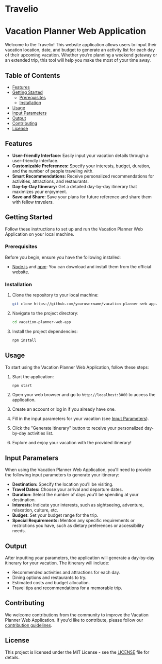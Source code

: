 # Travelio
# Vacation Planner Web Application

Welcome to the Travelio! This website application allows users to input their vacation location, date, and budget to generate an activity list for each day of their upcoming vacation. Whether you're planning a weekend getaway or an extended trip, this tool will help you make the most of your time away.

## Table of Contents

- [Features](#features)
- [Getting Started](#getting-started)
  - [Prerequisites](#prerequisites)
  - [Installation](#installation)
- [Usage](#usage)
- [Input Parameters](#input-parameters)
- [Output](#output)
- [Contributing](#contributing)
- [License](#license)

## Features

- **User-friendly Interface:** Easily input your vacation details through a user-friendly interface.
- **Customizable Preferences:** Specify your interests, budget, duration, and the number of people traveling with.
- **Smart Recommendations:** Receive personalized recommendations for activities, attractions, and restaurants.
- **Day-by-Day Itinerary:** Get a detailed day-by-day itinerary that maximizes your enjoyment.
- **Save and Share:** Save your plans for future reference and share them with fellow travelers.

## Getting Started

Follow these instructions to set up and run the Vacation Planner Web Application on your local machine.

### Prerequisites

Before you begin, ensure you have the following installed:

- [Node.js](https://nodejs.org/) and [npm](https://www.npmjs.com/): You can download and install them from the official website.

### Installation

1. Clone the repository to your local machine:

   ```bash
   git clone https://github.com/yourusername/vacation-planner-web-app.git
   ```

2. Navigate to the project directory:

   ```bash
   cd vacation-planner-web-app
   ```

3. Install the project dependencies:

   ```bash
   npm install
   ```

## Usage

To start using the Vacation Planner Web Application, follow these steps:

1. Start the application:

   ```bash
   npm start
   ```

2. Open your web browser and go to `http://localhost:3000` to access the application.

3. Create an account or log in if you already have one.

4. Fill in the input parameters for your vacation (see [Input Parameters](#input-parameters)).

5. Click the "Generate Itinerary" button to receive your personalized day-by-day activities list.

6. Explore and enjoy your vacation with the provided itinerary!

## Input Parameters

When using the Vacation Planner Web Application, you'll need to provide the following input parameters to generate your itinerary:

- **Destination:** Specify the location you'll be visiting.
- **Travel Dates:** Choose your arrival and departure dates.
- **Duration:** Select the number of days you'll be spending at your destination.
- **Interests:** Indicate your interests, such as sightseeing, adventure, relaxation, culture, etc.
- **Budget:** Set your budget range for the trip.
- **Special Requirements:** Mention any specific requirements or restrictions you have, such as dietary preferences or accessibility needs.

## Output

After inputting your parameters, the application will generate a day-by-day itinerary for your vacation. The itinerary will include:

- Recommended activities and attractions for each day.
- Dining options and restaurants to try.
- Estimated costs and budget allocation.
- Travel tips and recommendations for a memorable trip.

## Contributing

We welcome contributions from the community to improve the Vacation Planner Web Application. If you'd like to contribute, please follow our [contribution guidelines](CONTRIBUTING.md).

## License

This project is licensed under the MIT License - see the [LICENSE](LICENSE) file for details.
